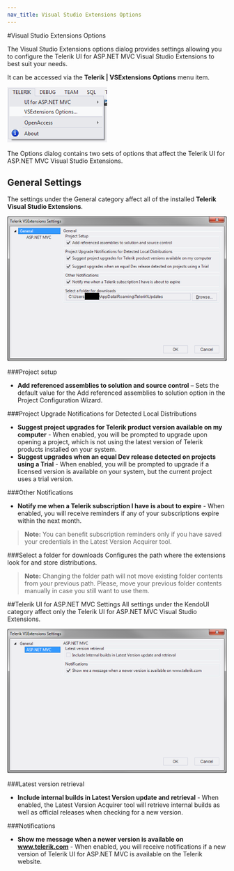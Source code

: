 ```yaml
---
nav_title: Visual Studio Extensions Options
---
```


#Visual Studio Extensions Options

The Visual Studio Extensions options dialog provides settings allowing you to configure the Telerik UI for ASP.NET MVC Visual Studio Extensions to best suit your needs.

It can be accessed via the **Telerik | VSExtensions Options** menu item.

![Options menu](/getting-started/using-kendo-with/aspnet-mvc/vs-integration/images/options_menu.png)

The Options dialog contains two sets of options that affect the Telerik UI for ASP.NET MVC Visual Studio Extensions.

## General Settings ##
The settings under the General category affect all of the installed **Telerik Visual Studio Extensions**.

![Options Dialog](/getting-started/using-kendo-with/aspnet-mvc/vs-integration/images/options.png)

###Project setup
- **Add referenced assemblies to solution and source control** – Sets the default value for the Add referenced assemblies to solution option in the Project Configuration Wizard.

###Project Upgrade Notifications for Detected Local Distributions

- **Suggest project upgrades for Telerik product version available on my computer** - When enabled, you will be prompted to upgrade upon opening a project, which is not using the latest version of Telerik products installed on your system.
- **Suggest upgrades when an equal Dev release detected on projects using a Trial** - When enabled, you will be prompted to upgrade if a licensed version is available on your system,  but the current project uses a trial version.

###Other Notifications
- **Notify me when a Telerik subscription I have is about to expire** - When enabled, you will receive reminders if any of your subscriptions expire within the next month.

>**Note:**
You can benefit subscription reminders only if you have saved your credentials in the Latest Version Acquirer tool.

###Select a folder for downloads
Configures the path where the extensions look for and store distributions.

>**Note:**
Changing the folder path will not move existing folder contents from your previous path. Please, move your previous folder contents manually in case you still want to use them.

##Telerik UI for ASP.NET MVC Settings
All settings under the KendoUI category affect only the Telerik UI for ASP.NET MVC Visual Studio Extensions.

![Options Dialog](/getting-started/using-kendo-with/aspnet-mvc/vs-integration/images/options_kendo.png)

###Latest version retrieval

- **Include internal builds in Latest Version update and retrieval** - When enabled, the Latest Version Acquirer tool will retrieve internal builds as well as official releases when checking for a new version.

###Notifications

- **Show me message when a newer version is available on www.telerik.com** - When enabled, you will receive notifications if a new version of Telerik UI for ASP.NET MVC is available on the Telerik website.
